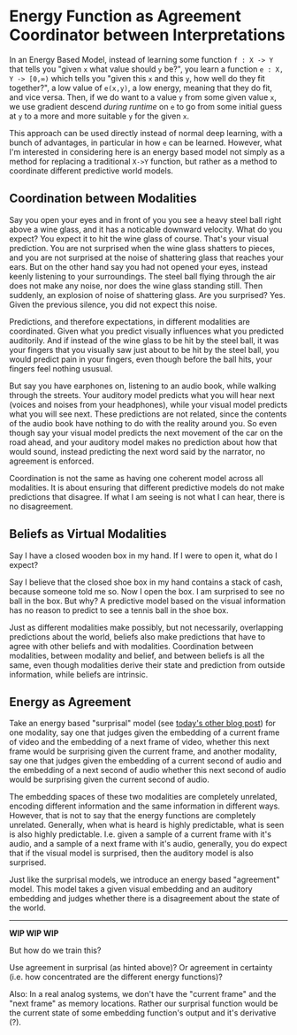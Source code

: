 # Energy Function as Agreement Coordinator between Interpretations

In an Energy Based Model, instead of learning some function `f : X -> Y` that tells you "given `x` what value should `y` be?", you learn a function `e : X, Y -> [0,∞)` which tells you "given this `x` and this `y`, how well do they fit together?", a low value of `e(x,y)`, a low energy, meaning that they do fit, and vice versa. Then, if we do want to a value `y` from some given value `x`, we use gradient descend *during runtime* on `e` to go from some initial guess at `y` to a more and more suitable `y` for the given `x`.

This approach can be used directly instead of normal deep learning, with a bunch of advantages, in particular in how `e` can be learned. However, what I'm interested in considering here is an energy based model not simply as a method for replacing a traditional `X->Y` function, but rather as a method to coordinate different predictive world models.


## Coordination between Modalities

Say you open your eyes and in front of you you see a heavy steel ball right above a wine glass, and it has a noticable downward velocity. What do you expect? You expect it to hit the wine glass of course. That's your visual prediction. You are not surprised when the wine glass shatters to pieces, and you are not surprised at the noise of shattering glass that reaches your ears. But on the other hand say you had not opened your eyes, instead keenly listening to your surroundings. The steel ball flying through the air does not make any noise, nor does the wine glass standing still. Then suddenly, an explosion of noise of shattering glass. Are you surprised? Yes. Given the previous silence, you did not expect this noise.

Predictions, and therefore expectations, in different modalities are coordinated. Given what you predict visually influences what you predicted auditorily. And if instead of the wine glass to be hit by the steel ball, it was your fingers that you visually saw just about to be hit by the steel ball, you would predict pain in your fingers, even though before the ball hits, your fingers feel nothing ususual.

But say you have earphones on, listening to an audio book, while walking through the streets. Your auditory model predicts what you will hear next (voices and noises from your headphones), while your visual model predicts what you will see next. These predictions are not related, since the contents of the audio book have nothing to do with the reality around you. So even though say your visual model predicts the next movement of the car on the road ahead, and your auditory model makes no prediction about how that would sound, instead predicting the next word said by the narrator, no agreement is enforced. 

Coordination is not the same as having one coherent model across all modalities. It is about ensuring that different predictive models do not make predictions that disagree. If what I am seeing is not what I can hear, there is no disagreement.


## Beliefs as Virtual Modalities

Say I have a closed wooden box in my hand. If I were to open it, what do I expect?

Say I believe that the closed shoe box in my hand contains a stack of cash, because someone told me so. Now I open the box. I am surprised to see no ball in the box. But why? A predictive model based on the visual information has no reason to predict to see a tennis ball in the shoe box.

Just as different modalities make possibly, but not necessarily, overlapping predictions about the world, beliefs also make predictions that have to agree with other beliefs and with modalities. Coordination between modalities, between modality and belief, and between beliefs is all the same, even though modalities derive their state and prediction from outside information, while beliefs are intrinsic.


## Energy as Agreement

Take an energy based "surprisal" model (see [today's other blog post](2023-10-27-Energy-Surprisal.md)) for one modality, say one that judges given the embedding of a current frame of video and the embedding of a next frame of video, whether this next frame would be surprising given the current frame, and another modality, say one that judges given the embedding of a current second of audio and the embedding of a next second of audio whether this next second of audio would be surprising given the current second of audio.

The embedding spaces of these two modalities are completely unrelated, encoding different information and the same information in different ways. However, that is not to say that the energy functions are completely unrelated. Generally, when what is heard is highly predictable, what is seen is also highly predictable. I.e. given a sample of a current frame with it's audio, and a sample of a next frame with it's audio, generally, you do expect that if the visual model is surprised, then the auditory model is also surprised.

Just like the surprisal models, we introduce an energy based "agreement" model. This model takes a given visual embedding and an auditory embedding and judges whether there is a disagreement about the state of the world.

---

**WIP WIP WIP**

But how do we train this?

Use agreement in surprisal (as hinted above)? Or agreement in certainty (i.e. how concentrated are the different energy functions)?

Also: In a real analog systems, we don't have the "current frame" and the "next frame" as memory locations. Rather our surprisal function would be the current state of some embedding function's output and it's derivative (?).